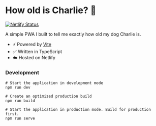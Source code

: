 # How old is Charlie? 🐶

[![Netlify Status](https://api.netlify.com/api/v1/badges/4204f767-c7ce-4f8b-8f04-3cef01968b71/deploy-status)]()

A simple PWA I built to tell me exactly how old my dog Charlie is.

- ⚡ Powered by [Vite](https://vitejs.dev)
- ✅ Written in TypeScript
- ☁️ Hosted on Netlify

### Development

```shell
# Start the application in development mode
npm run dev

# Create an optimized production build
npm run build

# Start the application in production mode. Build for production first.
npm run serve
```
